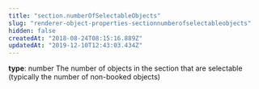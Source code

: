 ```yaml
---
title: "section.numberOfSelectableObjects"
slug: "renderer-object-properties-sectionnumberofselectableobjects"
hidden: false
createdAt: "2018-08-24T08:15:16.889Z"
updatedAt: "2019-12-10T12:43:03.434Z"
---
```

**type**: number
The number of objects in the section that are selectable (typically the number of non-booked objects)
